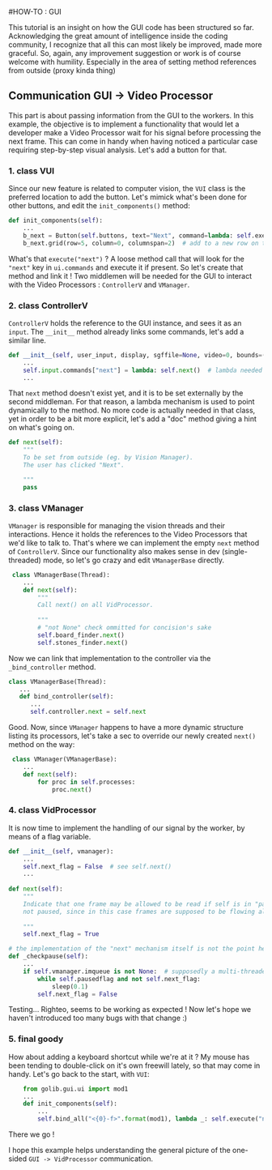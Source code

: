 #HOW-TO : GUI

This tutorial is an insight on how the GUI code has been structured so far. Acknowledging the great amount of intelligence inside the coding community, I recognize that all this can most likely be improved, made more graceful. So, again, any improvement suggestion or work is of course welcome with humility. Especially in the area of setting method references from outside (proxy kinda thing)


## Communication GUI -> Video Processor

This part is about passing information from the GUI to the workers. In this example, the objective is to implement a functionality that would let a developer make a Video Processor wait for his signal before processing the next frame. This can come in handy when having noticed a particular case requiring step-by-step visual analysis. Let's add a button for that.


### 1. class VUI
Since our new feature is related to computer vision, the `VUI` class is the preferred location to add the button. Let's mimick what's been done for other buttons, and edit the `init_components()` method:

```python
def init_components(self):
    ...
    b_next = Button(self.buttons, text="Next", command=lambda: self.execute("next"))
    b_next.grid(row=5, column=0, columnspan=2)  # add to a new row on the screen
```

What's that `execute("next")` ? A loose method call that will look for the `"next"` key in `ui.commands` and execute it if present. So let's create that method and link it ! Two middlemen will be needed for the GUI to interact with the Video Processors : `ControllerV` and `VManager`.

### 2. class ControllerV
`ControllerV` holds the reference to the GUI instance, and sees it as an `input`. The `__init__` method already links some commands, let's add a similar line.

```python
def __init__(self, user_input, display, sgffile=None, video=0, bounds=(0, 1)):
    ...
    self.input.commands["next"] = lambda: self.next()  # lambda needed to bind method externally at runtime
    ...
```

That `next` method doesn't exist yet, and it is to be set externally by the second middleman. For that reason, a lambda mechanism is used to point dynamically to the method. No more code is actually needed in that class, yet in order to be a bit more explicit, let's add a "doc" method giving a hint on what's going on.

```python
def next(self):
    """
    To be set from outside (eg. by Vision Manager).
    The user has clicked "Next".

    """
    pass
```

### 3. class VManager
`VManager` is responsible for managing the vision threads and their interactions. Hence it holds the references to the Video Processors that we'd like to talk to. That's where we can implement the empty `next` method of `ControllerV`. 
Since our functionality also makes sense in dev (single-threaded) mode, so let's go crazy and edit `VManagerBase` directly.
 
```python
 class VManagerBase(Thread):
    ...
    def next(self):
        """
        Call next() on all VidProcessor.
        
        """
        # "not None" check ommitted for concision's sake 
        self.board_finder.next()
        self.stones_finder.next()
```

Now we can link that implementation to the controller via the `_bind_controller` method. 
 ```python
 class VManagerBase(Thread):
    ...
    def bind_controller(self):
       ...
       self.controller.next = self.next
 ```

Good. Now, since `VManager` happens to have a more dynamic structure listing its processors, let's take a sec to override our newly created `next()` method on the way:

```python
 class VManager(VManagerBase):
    ...
    def next(self):
        for proc in self.processes:
            proc.next()
```

### 4. class VidProcessor
It is now time to implement the handling of our signal by the worker, by means of a flag variable.

```python
def __init__(self, vmanager):
    ...
    self.next_flag = False  # see self.next()
    ...
    
def next(self):
    """
    Indicate that one frame may be allowed to be read if self is in "paused" state. Has no effect if self is 
    not paused, since in this case frames are supposed to be flowing already. 
    
    """
    self.next_flag = True

# the implementation of the "next" mechanism itself is not the point here, but let's show it for completion's sake
def _checkpause(self):
    ...
    if self.vmanager.imqueue is not None:  # supposedly a multi-threaded env
        while self.pausedflag and not self.next_flag:
            sleep(0.1)
        self.next_flag = False
```

Testing... Righteo, seems to be working as expected ! Now let's hope we haven't introduced too many bugs with that 
change :)

### 5. final goody
How about adding a keyboard shortcut while we're at it ? My mouse has been tending to double-click on it's own 
freewill lately, so that may come in handy. Let's go back to the start, with `VUI`:

```python
    from golib.gui.ui import mod1
    ...
    def init_components(self):
        ...
        self.bind_all("<{0}-f>".format(mod1), lambda _: self.execute("next"))
```

There we go !

I hope this example helps understanding the general picture of the one-sided `GUI -> VidProcessor` communication. 
